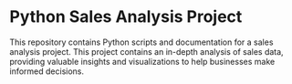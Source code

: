 # Python Sales Analysis Project

This repository contains Python scripts and documentation for a sales analysis project. This project contains an in-depth analysis of sales data, providing valuable insights and visualizations to help businesses make informed decisions.
